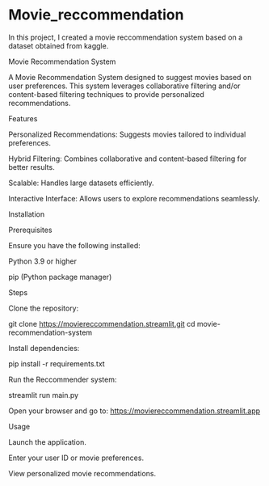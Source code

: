 # Movie_reccommendation
In this project, I created a movie reccommendation system based on a dataset obtained from kaggle. 

Movie Recommendation System

A Movie Recommendation System designed to suggest movies based on user preferences. This system leverages collaborative filtering and/or content-based filtering techniques to provide personalized recommendations.

Features

Personalized Recommendations: Suggests movies tailored to individual preferences.

Hybrid Filtering: Combines collaborative and content-based filtering for better results.

Scalable: Handles large datasets efficiently.

Interactive Interface: Allows users to explore recommendations seamlessly.

Installation

Prerequisites

Ensure you have the following installed:

Python 3.9 or higher

pip (Python package manager)

Steps

Clone the repository:

git clone https://moviereccommendation.streamlit.git
cd movie-recommendation-system

Install dependencies:

pip install -r requirements.txt

Run the Reccommender system:

streamlit run main.py

Open your browser and go to:
https://moviereccommendation.streamlit.app

Usage

Launch the application.

Enter your user ID or movie preferences.

View personalized movie recommendations.
